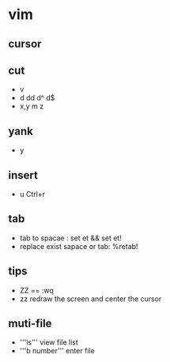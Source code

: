 # vim
## cursor

## cut
- v
- d dd d^ d$
- x,y m z

## yank
- y 

## insert

- u Ctrl+r

## tab
- tab to spacae : set et && set et!
- replace exist sapace or tab: %retab!

## tips
- ZZ == :wq
- zz redraw the screen and center the cursor

## muti-file
- '''ls''' view file list
- '''b number''' enter file
